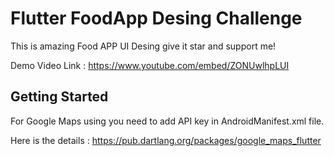 # Flutter FoodApp Desing Challenge 

This is amazing Food APP UI Desing give it star and support me!

Demo Video Link : https://www.youtube.com/embed/ZONUwlhpLUI


## Getting Started

For Google Maps using you need to add API key in AndroidManifest.xml file.

Here is the details : https://pub.dartlang.org/packages/google_maps_flutter
